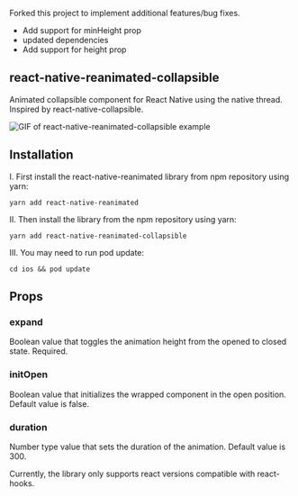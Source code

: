 Forked this project to implement additional features/bug fixes.

- Add support for minHeight prop
- updated dependencies
- Add support for height prop

## react-native-reanimated-collapsible

Animated collapsible component for React Native using the native thread. Inspired by react-native-collapsible.

![GIF of react-native-reanimated-collapsible example](https://media.giphy.com/media/dZjmjRWdyVbOrJQLHj/giphy.gif)

## Installation

I. First install the react-native-reanimated library from npm repository using yarn:

```
yarn add react-native-reanimated
```

II. Then install the library from the npm repository using yarn:

```
yarn add react-native-reanimated-collapsible
```

III. You may need to run pod update:

```
cd ios && pod update
```

## Props

### expand

Boolean value that toggles the animation height from the opened to closed state. Required.

### initOpen

Boolean value that initializes the wrapped component in the open position. Default value is false.

### duration

Number type value that sets the duration of the animation. Default value is 300.

Currently, the library only supports react versions compatible with react-hooks.
